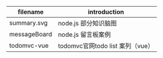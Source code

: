 | filename | introduction |
| --- | --- |
|summary.svg|  node.js 部分知识脑图 |
|messageBoard | node.js 留言板案例 |
|todomvc-vue | todomvc官网todo list 案列（vue）|
